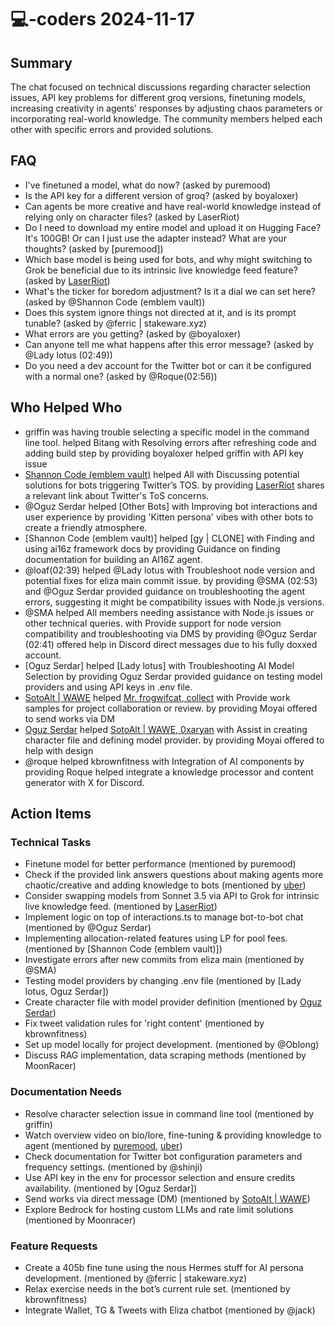 # 💻-coders 2024-11-17

## Summary
The chat focused on technical discussions regarding character selection issues, API key problems for different groq versions, finetuning models, increasing creativity in agents' responses by adjusting chaos parameters or incorporating real-world knowledge. The community members helped each other with specific errors and provided solutions.

## FAQ
- I've finetuned a model, what do now? (asked by puremood)
- Is the API key for a different version of groq? (asked by boyaloxer)
- Can agents be more creative and have real-world knowledge instead of relying only on character files? (asked by LaserRiot)
- Do I need to download my entire model and upload it on Hugging Face? It's 100GB! Or can I just use the adapter instead? What are your thoughts? (asked by [puremood])
- Which base model is being used for bots, and why might switching to Grok be beneficial due to its intrinsic live knowledge feed feature? (asked by [LaserRiot](0:36))
- What's the ticker for boredom adjustment? Is it a dial we can set here? (asked by @Shannon Code (emblem vault))
- Does this system ignore things not directed at it, and is its prompt tunable? (asked by @ferric | stakeware.xyz)
- What errors are you getting? (asked by @boyaloxer)
- Can anyone tell me what happens after this error message? (asked by @Lady lotus (02:49))
- Do you need a dev account for the Twitter bot or can it be configured with a normal one? (asked by @Roque(02:56))

## Who Helped Who
- griffin was having trouble selecting a specific model in the command line tool. helped Bitang with Resolving errors after refreshing code and adding build step by providing boyaloxer helped griffin with API key issue
- [Shannon Code (emblem vault)](0:51) helped All with Discussing potential solutions for bots triggering Twitter’s TOS. by providing [LaserRiot](0:47) shares a relevant link about Twitter's ToS concerns.
- @Oguz Serdar helped [Other Bots] with Improving bot interactions and user experience by providing 'Kitten persona' vibes with other bots to create a friendly atmosphere.
- [Shannon Code (emblem vault)] helped [gy | CLONE] with Finding and using ai16z framework docs by providing Guidance on finding documentation for building an AI16Z agent.
- @loaf(02:39) helped @Lady lotus with Troubleshoot node version and potential fixes for eliza main commit issue. by providing @SMA (02:53) and @Oguz Serdar provided guidance on troubleshooting the agent errors, suggesting it might be compatibility issues with Node.js versions.
- @SMA helped All members needing assistance with Node.js issues or other technical queries. with Provide support for node version compatibility and troubleshooting via DMS by providing @Oguz Serdar (02:41) offered help in Discord direct messages due to his fully doxxed account.
- [Oguz Serdar] helped [Lady lotus] with Troubleshooting AI Model Selection by providing Oguz Serdar provided guidance on testing model providers and using API keys in .env file.
- [SotoAlt | WAWE](03:31) helped [Mr. frogwifcat, collect](03:34) with Provide work samples for project collaboration or review. by providing Moyai offered to send works via DM
- [Oguz Serdar](03:28) helped [SotoAlt | WAWE, 0xaryan](03:31) with Assist in creating character file and defining model provider. by providing Moyai offered to help with design
- @roque helped kbrownfitness with Integration of AI components by providing Roque helped integrate a knowledge processor and content generator with X for Discord.

## Action Items

### Technical Tasks
- Finetune model for better performance (mentioned by puremood)
- Check if the provided link answers questions about making agents more chaotic/creative and adding knowledge to bots (mentioned by [uber](0:36))
- Consider swapping models from Sonnet 3.5 via API to Grok for intrinsic live knowledge feed. (mentioned by [LaserRiot](0:40))
- Implement logic on top of interactions.ts to manage bot-to-bot chat (mentioned by @Oguz Serdar)
- Implementing allocation-related features using LP for pool fees. (mentioned by [Shannon Code (emblem vault)])
- Investigate errors after new commits from eliza main (mentioned by @SMA)
- Testing model providers by changing .env file (mentioned by [Lady lotus, Oguz Serdar])
- Create character file with model provider definition (mentioned by [Oguz Serdar](03:28))
- Fix tweet validation rules for 'right content' (mentioned by kbrownfitness)
- Set up model locally for project development. (mentioned by @Oblong)
- Discuss RAG implementation, data scraping methods (mentioned by MoonRacer)

### Documentation Needs
- Resolve character selection issue in command line tool (mentioned by griffin)
- Watch overview video on bio/lore, fine-tuning & providing knowledge to agent (mentioned by [puremood](0:32), [uber](0:34))
- Check documentation for Twitter bot configuration parameters and frequency settings. (mentioned by @shinji)
- Use API key in the env for processor selection and ensure credits availability. (mentioned by [Oguz Serdar])
- Send works via direct message (DM) (mentioned by [SotoAlt | WAWE](03:31))
- Explore Bedrock for hosting custom LLMs and rate limit solutions (mentioned by Moonracer)

### Feature Requests
- Create a 405b fine tune using the nous Hermes stuff for AI persona development. (mentioned by @ferric | stakeware.xyz)
- Relax exercise needs in the bot’s current rule set. (mentioned by kbrownfitness)
- Integrate Wallet, TG & Tweets with Eliza chatbot (mentioned by @jack)